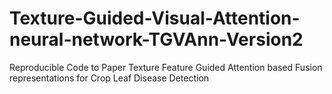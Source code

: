# Texture-Guided-Visual-Attention-neural-network-TGVAnn-Version2
Reproducible Code to Paper Texture Feature Guided Attention based Fusion representations for Crop Leaf Disease Detection
